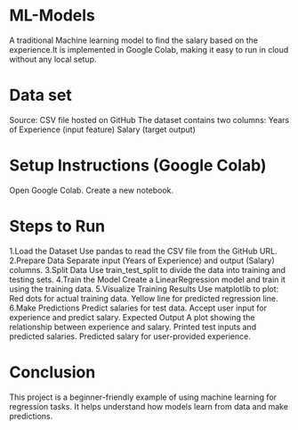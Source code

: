 # ML-Models
 A traditional  Machine learning model to find the salary based on the experience.It is implemented in Google Colab, making it easy to run in cloud without any local setup.
# Data set
Source: CSV file hosted on GitHub
The dataset contains two columns:
Years of Experience (input feature)
Salary (target output)
# Setup Instructions (Google Colab)
Open Google Colab.
Create a new notebook.
# Steps to Run
1.Load the Dataset
 Use pandas to read the CSV file from the GitHub URL.
2.Prepare Data
 Separate input (Years of Experience) and output (Salary) columns.
3.Split Data
 Use train_test_split to divide the data into training and testing sets.
4.Train the Model
 Create a LinearRegression model and train it using the training data.
5.Visualize Training Results
 Use matplotlib to plot:
  Red dots for actual training data.
  Yellow line for predicted regression line.
6.Make Predictions
 Predict salaries for test data.
 Accept user input for experience and predict salary.
 Expected Output
A plot showing the relationship between experience and salary.
 Printed test inputs and predicted salaries.
 Predicted salary for user-provided experience.
# Conclusion
This project is a beginner-friendly example of using machine learning for regression tasks. It helps understand how models learn from data and make predictions.
